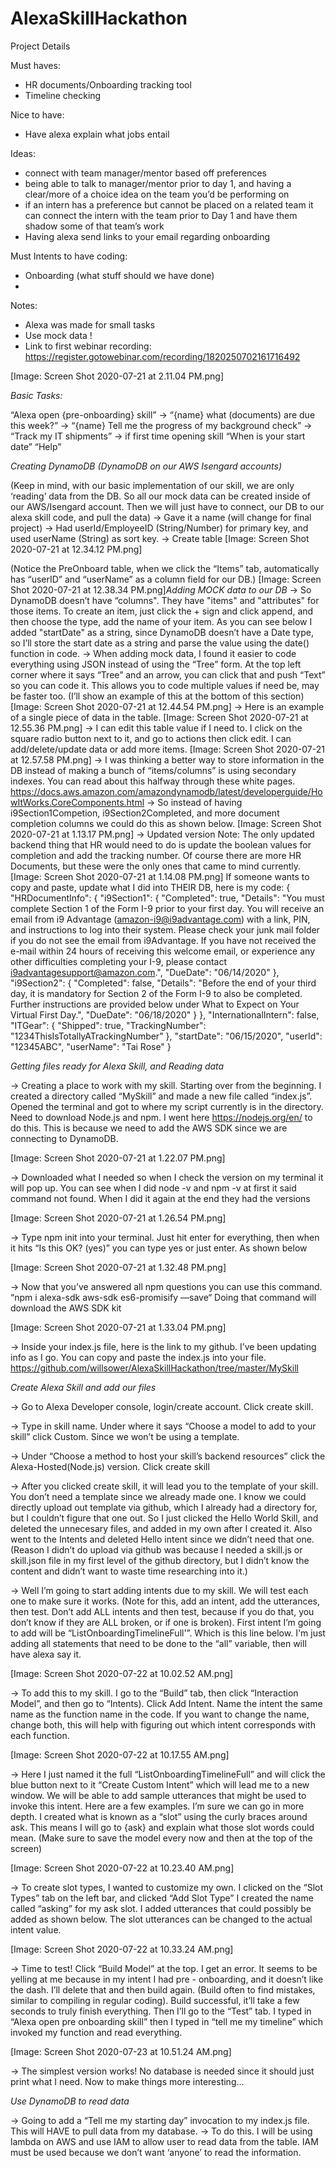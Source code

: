 # AlexaSkillHackathon
Project Details

Must haves:

* HR documents/Onboarding tracking tool
* Timeline checking

Nice to have: 

* Have alexa explain what jobs entail

Ideas:

* connect with team manager/mentor based off preferences
* being able to talk to manager/mentor prior to day 1, and having a clear/more of a choice idea on the team you’d be performing on
* if an intern has a preference but cannot be placed on a related team it can connect the intern with the team prior to Day 1 and have them shadow some of that team’s work
* Having alexa send links to your email regarding onboarding


Must Intents to have coding: 

* Onboarding (what stuff should we have done)
* 

Notes:

* Alexa was made for small tasks
* Use mock data !
* Link to first webinar recording: https://register.gotowebinar.com/recording/1820250702161716492

[Image: Screen Shot 2020-07-21 at 2.11.04 PM.png]


*Basic Tasks:*

“Alexa open {pre-onboarding} skill”
→ “{name} what (documents) are due this week?”
→ “{name} Tell me the progress of my background check”
→ “Track my IT shipments”
→ if first time opening skill “When is your start date”
“Help”

*_Creating DynamoDB (DynamoDB on our AWS Isengard accounts)_*

(Keep in mind, with our basic implementation of our skill, we are only ‘reading’ data from the DB. So all our mock data can be created inside of our AWS/Isengard account. Then we will just have to connect, our DB to our alexa skill code, and pull the data)
→ Gave it a name (will change for final project)
→ Had userId/EmployeeID (String/Number) for primary key, and used userName (String) as sort key.
→ Create table
[Image: Screen Shot 2020-07-21 at 12.34.12 PM.png]

(Notice the PreOnboard table, when we click the “Items” tab, automatically has “userID” and “userName” as a column field for our DB.)
[Image: Screen Shot 2020-07-21 at 12.38.34 PM.png]_Adding MOCK data to our DB_
→ So DynamoDB doesn’t have “columns". They have "items" and "attributes" for those items. To create an item, just click the + sign and click append, and then choose the type, add the name of your item. As you can see below I added "startDate" as a string, since DynamoDB doesn’t have a Date type, so I’ll store the start date as a string and parse the value using the date() function in code.
→ When adding mock data, I found it easier to code everything using JSON instead of using the “Tree” form. At the top left corner where it says “Tree” and an arrow, you can click that and push “Text” so you can code it. This allows you to code multiple values if need be, may be faster too. (I’ll show an example of this at the bottom of this section)
[Image: Screen Shot 2020-07-21 at 12.44.54 PM.png]
→ Here is an example of a single piece of data in the table.
[Image: Screen Shot 2020-07-21 at 12.55.36 PM.png]
→ I can edit this table value if I need to. I click on the square radio button next to it, and go to actions then click edit. I can add/delete/update data or add more items.
[Image: Screen Shot 2020-07-21 at 12.57.58 PM.png]
→ I was thinking a better way to store information in the DB instead of making a bunch of “items/columns” is using secondary indexes. You can read about this halfway through these white pages. 
https://docs.aws.amazon.com/amazondynamodb/latest/developerguide/HowItWorks.CoreComponents.html
→ So instead of having i9Section1Competion, i9Section2Completed, and more document completion columns we could do this as shown below.
[Image: Screen Shot 2020-07-21 at 1.13.17 PM.png]
→ Updated version 
Note: The only updated backend thing that HR would need to do is update the boolean values for completion and add the tracking number. Of course there are more HR Documents, but these were the only ones that came to mind currently. 
[Image: Screen Shot 2020-07-21 at 1.14.08 PM.png]
If someone wants to copy and paste, update what I did into THEIR DB, here is my code: 
{
"HRDocumentInfo": {
"i9Section1": {
"Completed": true,
"Details": "You must complete Section 1 of the Form I-9 prior to your first day. You will receive an email from i9 Advantage (amazon-i9@i9advantage.com) with a link, PIN, and instructions to log into their system. Please check your junk mail folder if you do not see the email from i9Advantage. If you have not received the e-mail within 24 hours of receiving this welcome email, or experience any other difficulties completing your I-9, please contact i9advantagesupport@amazon.com.",
"DueDate": "06/14/2020"
},
"i9Section2": {
"Completed": false,
"Details": "Before the end of your third day, it is mandatory for Section 2 of the Form I-9 to also be completed. Further instructions are provided below under What to Expect on Your Virtual First Day.",
"DueDate": "06/18/2020"
}
},
"InternationalIntern": false,
"ITGear": {
"Shipped": true,
"TrackingNumber": "1234ThisIsTotallyATrackingNumber"
},
"startDate": "06/15/2020",
"userId": "12345ABC",
"userName": "Tai Rose"
}

_Getting files ready for Alexa Skill, and Reading data_

→ Creating a place to work with my skill. Starting over from the beginning. I created a directory called “MySkill” and made a new file called “index.js”. Opened the terminal and got to where my script currently is in the directory. Need to download Node.js and npm. I went here https://nodejs.org/en/ to do this. This is because we need to add the AWS SDK since we are connecting to DynamoDB. 

[Image: Screen Shot 2020-07-21 at 1.22.07 PM.png]

→ Downloaded what I needed so when I check the version on my terminal it will pop up. You can see when I did node -v and npm -v at first it said command not found. When I did it again at the end they had the versions

[Image: Screen Shot 2020-07-21 at 1.26.54 PM.png]

→ Type npm init into your terminal. Just hit enter for everything, then when it hits “Is this OK? (yes)” you can type yes or just enter. As shown below

[Image: Screen Shot 2020-07-21 at 1.32.48 PM.png]

→ Now that you’ve answered all npm questions you can use this command. “npm i alexa-sdk aws-sdk es6-promisify —save“ Doing that command will download the AWS SDK kit

[Image: Screen Shot 2020-07-21 at 1.33.04 PM.png]

→ Inside your index.js file, here is the link to my github. I’ve been updating info as I go. You can copy and paste the index.js into your file. https://github.com/willsower/AlexaSkillHackathon/tree/master/MySkill

_Create Alexa Skill and add our files_

→ Go to Alexa Developer console, login/create account. Click create skill.

→ Type in skill name. Under where it says “Choose a model to add to your skill” click Custom. Since we won’t be using a template. 

→ Under “Choose a method to host your skill’s backend resources” click the Alexa-Hosted(Node.js) version. Click create skill

→ After you clicked create skill, it will lead you to the template of your skill. You don’t need a template since we already made one. I know we could directly upload out template via github, which I already had a directory for, but I couldn’t figure that one out. So I just clicked the Hello World Skill, and deleted the unnecesary files, and added in my own after I created it. Also went to the Intents and deleted Hello intent since we didn’t need that one. (Reason I didn’t do upload via github was because I needed a skill.js or skill.json file in my first level of the github directory, but I didn’t know the content and didn’t want to waste time researching into it.)

→ Well I’m going to start adding intents due to my skill. We will test each one to make sure it works. (Note for this, add an intent, add the utterances, then test. Don’t add ALL intents and then test, because if you do that, you don’t know if they are ALL broken, or if one is broken). First intent I’m going to add will be “ListOnboardingTimelineFull'”.  Which is this line below. I'm just adding all statements that need to be done to the “all” variable, then will have alexa say it.

[Image: Screen Shot 2020-07-22 at 10.02.52 AM.png]

→ To add this to my skill. I go to the “Build” tab, then click “Interaction Model”, and then go to “Intents). Click Add Intent. Name the intent the same name as the function name in the code. If you want to change the name, change both, this will help with figuring out which intent corresponds with each function. 

[Image: Screen Shot 2020-07-22 at 10.17.55 AM.png]

→ Here I just named it the full “ListOnboardingTimelineFull” and will click the blue button next to it “Create Custom Intent” which will lead me to a new window. We will be able to add sample utterances that might be used to invoke this intent.  Here are a few examples. I’m sure we can go in more depth. I created what is known as a “slot” using the curly braces around ask. This means I will go to {ask} and explain what those slot words could mean. (Make sure to save the model every now and then at the top of the screen)

[Image: Screen Shot 2020-07-22 at 10.23.40 AM.png]

→ To create slot types, I wanted to customize my own. I clicked on the “Slot Types” tab on the left bar, and clicked “Add Slot Type” I created the name called “asking” for my ask slot. I added utterances that could possibly be added as shown below. The slot utterances can be changed to the actual intent value.

[Image: Screen Shot 2020-07-22 at 10.33.24 AM.png]

→ Time to test! Click “Build Model” at the top. I get an error. It seems to be yelling at me because in my intent I had pre - onboarding, and it doesn’t like the dash. I’ll delete that and then build again. (Build often to find mistakes, similar to compiling in regular coding). Build successful, it’ll take a few seconds to truly finish everything. Then I’ll go to the “Test” tab. I typed in “Alexa open pre onboarding skill” then I typed in “tell me my timeline” which invoked my function and read everything.

[Image: Screen Shot 2020-07-23 at 10.51.24 AM.png]

→ The simplest version works! No database is needed since it should just print what I need. Now to make things more interesting...


_Use DynamoDB to read data_

→ Going to add a “Tell me my starting day” invocation to my index.js file. This will HAVE to pull data from my database. 
→ To do this. I will be using lambda on AWS and use IAM to allow user to read data from the table. IAM must be used because we don’t want ‘anyone’ to read the information.
